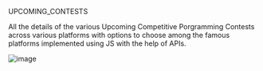 UPCOMING_CONTESTS

All the details of the various Upcoming Competitive Porgramming Contests across various platforms with options to choose among the famous platforms implemented using JS with the help of APIs.

![image](https://github.com/jivsri/Upcoming_Contests/assets/100031085/543bc6c3-ee39-46f4-b735-7ae9f1dfafcd)


